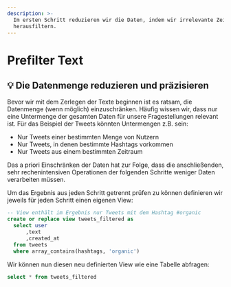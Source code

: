 ```yaml
---
description: >-
  Im ersten Schritt reduzieren wir die Daten, indem wir irrelevante Zeilen
  herausfiltern.
---
```


# Prefilter Text

## :bulb: Die Datenmenge reduzieren und präzisieren

Bevor wir mit dem Zerlegen der Texte beginnen ist es ratsam, die Datenmenge (wenn möglich) einzuschränken. Häufig wissen wir, dass nur eine Untermenge der gesamten Daten für unsere Fragestellungen relevant ist. Für das Beispiel der Tweets könnten Untermengen z.B. sein:

* Nur Tweets einer bestimmten Menge von Nutzern
* Nur Tweets, in denen bestimmte Hashtags vorkommen
* Nur Tweets aus einem bestimmten Zeitraum

Das a priori Einschränken der Daten hat zur Folge, dass die anschließenden, sehr rechenintensiven Operationen der folgenden Schritte weniger Daten verarbeiten müssen.&#x20;

Um das Ergebnis aus jeden Schritt getrennt prüfen zu können definieren wir jeweils für jeden Schritt einen eigenen View:

```sql
-- View enthält im Ergebnis nur Tweets mit dem Hashtag #organic
create or replace view tweets_filtered as
  select user
      ,text
      ,created_at
  from tweets
  where array_contains(hashtags, 'organic')
```

Wir können nun diesen neu definierten View wie eine Tabelle abfragen:

```sql
select * from tweets_filtered
```
